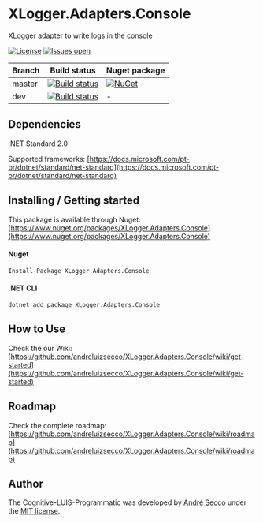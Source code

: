 # XLogger.Adapters.Console
XLogger adapter to write logs in the console

[![License](https://img.shields.io/github/license/andreluizsecco/XLogger.Adapters.Console.svg)](LICENSE)
[![Issues open](https://img.shields.io/github/issues/andreluizsecco/XLogger.Adapters.Console.svg)](https://github.com/andreluizsecco/XLogger.Adapters.Console/issues)

Branch | Build status | Nuget package
-------|-------|--------------
master | [![Build status](https://ci.appveyor.com/api/projects/status/sb4u3ydvy9lfm342/branch/master?svg=true)](https://ci.appveyor.com/project/andreluizsecco/xlogger-adapters-console-68k0v/branch/master)|[![NuGet](https://img.shields.io/nuget/v/XLogger.Adapters.Console.svg?style=flat-square&label=nuget)](https://www.nuget.org/packages/XLogger.Adapters.Console/)
dev | [![Build status](https://ci.appveyor.com/api/projects/status/v0vo1h8vxr4qf743/branch/dev?svg=true)](https://ci.appveyor.com/project/andreluizsecco/xlogger-adapters-console/branch/dev)|-

## Dependencies
.NET Standard 2.0

Supported frameworks: [https://docs.microsoft.com/pt-br/dotnet/standard/net-standard](https://docs.microsoft.com/pt-br/dotnet/standard/net-standard)

## Installing / Getting started

This package is available through Nuget: [https://www.nuget.org/packages/XLogger.Adapters.Console](https://www.nuget.org/packages/XLogger.Adapters.Console)

#### Nuget
```
Install-Package XLogger.Adapters.Console
```

#### .NET CLI
```
dotnet add package XLogger.Adapters.Console
```
## How to Use

Check the our Wiki: [https://github.com/andreluizsecco/XLogger.Adapters.Console/wiki/get-started](https://github.com/andreluizsecco/XLogger.Adapters.Console/wiki/get-started)

## Roadmap

Check the complete roadmap: [https://github.com/andreluizsecco/XLogger.Adapters.Console/wiki/roadmap](https://github.com/andreluizsecco/XLogger.Adapters.Console/wiki/roadmap)

## Author

The Cognitive-LUIS-Programmatic was developed by [André Secco](http://andresecco.com.br) under the [MIT license](LICENSE).
